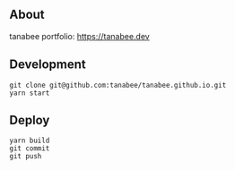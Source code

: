 ## About

tanabee portfolio: https://tanabee.dev

## Development

```
git clone git@github.com:tanabee/tanabee.github.io.git
yarn start
```

## Deploy

```
yarn build
git commit
git push
```
